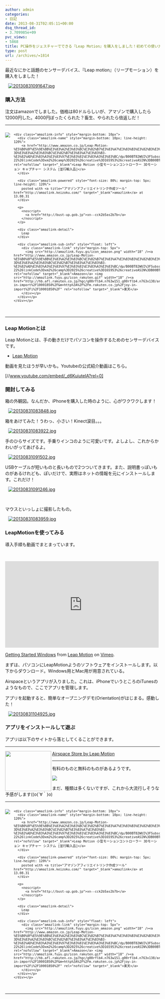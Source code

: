 ```yaml
---
author: admin
categories:
- 日記
date: 2013-08-31T02:05:11+00:00
dsq_thread_id:
- 3.709985e+09
pvc_views:
- 5868
title: PC操作をジェスチャーでできる『Leap Motion』を購入をしました！初めての使い方まとめ
type: post
url: /archives/=1814
---
```


最近なにかと話題のセンサーデバイス、『Leap motion』（リープモーション）を購入をしました！

<div id="scid:887EC618-8FBE-49a5-A908-2339AF2EC531:08163f84-e90d-44c0-b2bb-d0e5c0d63e63" class="wlWriterEditableSmartContent" style="float: none; padding-bottom: 0px; padding-top: 0px; padding-left: 10px; margin: 0px; display: inline; padding-right: 10px">
  <a target="_blank" href="https://picasaweb.google.com/111104490436597119823/Futurismo?authkey=Gv1sRgCM-A3fCH6v_BOQ#5918074636954115218"><img style="border: none; padding: 0px; margin: 0px" alt="20130831091647.jpg" src="http://lh6.ggpht.com/-IrrgevS9bro/UiE5hunmHJI/AAAAAAAAAz8/_PcTB75TfkA/20130831091647.jpg" /></a>
</div>

### 購入方法

注文はamazonでしました。価格は80ドルらしいが、アマゾンで購入したら12000円した。4000円ぼったくられた？畜生、やられたら倍返しだ！

* * *

<div class="amazlink-box" style="overflow: hidden; font-size: small; zoom: 1; padding-bottom: 20px; text-align: left">
  <div class="amazlink-list" style="clear: both">
    <div class="amazlink-image" style="float: left; margin: 0px 12px 1px 0px">
      <a href="http://www.amazon.co.jp/Leap-Motion-%E5%B0%8F%E5%9E%8B%E3%83%A2%E3%83%BC%E3%82%B7%E3%83%A7%E3%83%B3%E3%82%B3%E3%83%B3%E3%83%88%E3%83%AD%E3%83%BC%E3%83%A9%E3%83%BC-3D%E3%83%A2%E3%83%BC%E3%82%B7%E3%83%A7%E3%83%B3-%E3%82%AD%E3%83%A3%E3%83%97%E3%83%81%E3%83%A3%E3%83%BC/dp/B00BT82WUI%3FSubscriptionId%3DAKIAJBCXQ4WQGJ7WU3WA%26tag%3Dsleephacker-22%26linkCode%3Dxm2%26camp%3D2025%26creative%3D165953%26creativeASIN%3DB00BT82WUI" rel="nofollow" target="_blank"><img style="border-top-style: none; border-left-style: none; border-bottom-style: none; border-right-style: none" src="http://ecx.images-amazon.com/images/I/31dZsToklnL._SL160_.jpg" /></a>
    </div>
    
    <div class="amazlink-info" style="margin-bottom: 10px">
      <div class="amazlink-name" style="margin-bottom: 10px; line-height: 120%">
        <a href="http://www.amazon.co.jp/Leap-Motion-%E5%B0%8F%E5%9E%8B%E3%83%A2%E3%83%BC%E3%82%B7%E3%83%A7%E3%83%B3%E3%82%B3%E3%83%B3%E3%83%88%E3%83%AD%E3%83%BC%E3%83%A9%E3%83%BC-3D%E3%83%A2%E3%83%BC%E3%82%B7%E3%83%A7%E3%83%B3-%E3%82%AD%E3%83%A3%E3%83%97%E3%83%81%E3%83%A3%E3%83%BC/dp/B00BT82WUI%3FSubscriptionId%3DAKIAJBCXQ4WQGJ7WU3WA%26tag%3Dsleephacker-22%26linkCode%3Dxm2%26camp%3D2025%26creative%3D165953%26creativeASIN%3DB00BT82WUI" rel="nofollow" target="_blank">Leap Motion 小型モーションコントローラー 3Dモーション キャプチャー システム [並行輸入品]</a>
      </div>
      
      <div class="amazlink-powered" style="font-size: 80%; margin-top: 5px; line-height: 120%">
        posted with <a title="アマゾンアフィリエイトリンク作成ツール" href="http://amazlink.keizoku.com/" target="_blank">amazlink</a> at 13.08.31
      </div>
      
      <p>
        <noscript>
          <a href="http://bust-up.gob.jp">xn--cck2b5as2b7b</a>
        </noscript>
      </p>
      
      <div class="amazlink-detail">
        Leap
      </div>
      
      <div class="amazlink-sub-info" style="float: left">
        <div class="amazlink-link" style="margin-top: 5px">
          <img src="http://amazlink.fuyu.gs/icon_amazon.png" width="18" /><a href="http://www.amazon.co.jp/Leap-Motion-%E5%B0%8F%E5%9E%8B%E3%83%A2%E3%83%BC%E3%82%B7%E3%83%A7%E3%83%B3%E3%82%B3%E3%83%B3%E3%83%88%E3%83%AD%E3%83%BC%E3%83%A9%E3%83%BC-3D%E3%83%A2%E3%83%BC%E3%82%B7%E3%83%A7%E3%83%B3-%E3%82%AD%E3%83%A3%E3%83%97%E3%83%81%E3%83%A3%E3%83%BC/dp/B00BT82WUI%3FSubscriptionId%3DAKIAJBCXQ4WQGJ7WU3WA%26tag%3Dsleephacker-22%26linkCode%3Dxm2%26camp%3D2025%26creative%3D165953%26creativeASIN%3DB00BT82WUI" rel="nofollow" target="_blank">Amazon</a> <img src="http://amazlink.fuyu.gs/icon_rakuten.gif" width="18" /><a href="http://hb.afl.rakuten.co.jp/hgc/g00rflb4.n763w151.g00rflb4.n763x138/archives/c=http%3A%2F%2Fitem.rakuten.co.jp%2Fjoy-in-import%2F10001850%2F&m=http%3A%2F%2Fm.rakuten.co.jp%2Fjoy-in-import%2Fi%2F10001850%2F" rel="nofollow" target="_blank">楽天</a>
        </div></p>
      </div></p>
    </div></p>
  </div></p>
</div>

* * *

### Leap Motionとは

Leap Motionとは、手の動きだけでパソコンを操作するためのセンサーデバイスです。

  * <a href="https://www.leapmotion.com/" target="_blank">Leap Motion</a> 

動画を見たほうが早いかも。Youtubeの公式紹介動画はこちら。

[//www.youtube.com/embed/_d6KuiuteIA?rel=0]

### 開封してみる

箱の外観図。なんだか、iPhoneを購入した時のように、心がワクワクします！

<div id="scid:887EC618-8FBE-49a5-A908-2339AF2EC531:b96f7fcd-1083-4e78-96de-9507c2f2d0df" class="wlWriterEditableSmartContent" style="float: none; padding-bottom: 0px; padding-top: 0px; padding-left: 10px; margin: 0px; display: inline; padding-right: 10px">
  <a target="_blank" href="https://picasaweb.google.com/111104490436597119823/Futurismo?authkey=Gv1sRgCM-A3fCH6v_BOQ#5918074454697109458"><img style="border: none; padding: 0px; margin: 0px" alt="20130831083848.jpg" src="http://lh6.ggpht.com/-XHEs11Y0maU/UiE5XHqI59I/AAAAAAAAAzQ/ZHkuWjEKZZI/20130831083848.jpg" /></a>
</div>

箱をあけてみた！うわっ、小さい！Kinect涙目。。。

<div id="scid:887EC618-8FBE-49a5-A908-2339AF2EC531:1d7129fc-132d-4453-a07b-d67562292967" class="wlWriterEditableSmartContent" style="float: none; padding-bottom: 0px; padding-top: 0px; padding-left: 10px; margin: 0px; display: inline; padding-right: 10px">
  <a target="_blank" href="https://picasaweb.google.com/111104490436597119823/Futurismo?authkey=Gv1sRgCM-A3fCH6v_BOQ#5918074517685181826"><img style="border: none; padding: 0px; margin: 0px" alt="20130831083922.jpg" src="http://lh3.ggpht.com/-nix23Nl5U5Y/UiE5ayTqnYI/AAAAAAAAAzg/3Vg00to4IR4/20130831083922.jpg" /></a>
</div>

手のひらサイズです。手乗りインコのように可愛いです。よしよし、これからかわいがってあげるよ。

<div id="scid:887EC618-8FBE-49a5-A908-2339AF2EC531:b1392c38-467d-46f4-b818-b2661995ca07" class="wlWriterEditableSmartContent" style="float: none; padding-bottom: 0px; padding-top: 0px; padding-left: 10px; margin: 0px; display: inline; padding-right: 10px">
  <a target="_blank" href="https://picasaweb.google.com/111104490436597119823/Futurismo?authkey=Gv1sRgCM-A3fCH6v_BOQ#5918074624024898130"><img style="border: none; padding: 0px; margin: 0px" alt="20130831091502.jpg" src="http://lh6.ggpht.com/-KNsgGV_YL70/UiE5g-dB6lI/AAAAAAAAA0A/bGSivTlklDM/20130831091502.jpg" /></a>
</div>

USBケーブルが短いものと長いもので2つついてきます。また、説明書っぽいものがあるけれども、ぽいだけで、実際はネットの情報を元にインストールします。これだけ！

<div id="scid:887EC618-8FBE-49a5-A908-2339AF2EC531:4927f416-77d3-4393-b45a-f99ee32a3d0d" class="wlWriterEditableSmartContent" style="float: none; padding-bottom: 0px; padding-top: 0px; padding-left: 10px; margin: 0px; display: inline; padding-right: 10px">
  <a target="_blank" href="https://picasaweb.google.com/111104490436597119823/Futurismo?authkey=Gv1sRgCM-A3fCH6v_BOQ#5918074549269260882"><img style="border: none; padding: 0px; margin: 0px" alt="20130831091246.jpg" src="http://lh5.ggpht.com/-LxjXQfBs9BQ/UiE5cn95alI/AAAAAAAAAzo/COPc9lPCUIc/20130831091246.jpg" /></a>
</div>

&#160;

マウスといっしょに撮影したもの。

<div id="scid:887EC618-8FBE-49a5-A908-2339AF2EC531:66b3895e-5ebe-46a7-8bdf-19dab6689e3e" class="wlWriterEditableSmartContent" style="float: none; padding-bottom: 0px; padding-top: 0px; padding-left: 10px; margin: 0px; display: inline; padding-right: 10px">
  <a target="_blank" href="https://picasaweb.google.com/111104490436597119823/Futurismo?authkey=Gv1sRgCM-A3fCH6v_BOQ#5918074537150982354"><img style="border: none; padding: 0px; margin: 0px" alt="20130831083959.jpg" src="http://lh4.ggpht.com/-930i7nrwkQY/UiE5b60rKNI/AAAAAAAAAzc/0hPPo2LvkhM/20130831083959.jpg" /></a>
</div>

### LeapMotionを使ってみる

導入手順も動画でまとまっています。

&#160;

<iframe height="281" src="http://player.vimeo.com/video/70429796?title=0&byline=0&portrait=0" frameborder="0" width="500" allowfullscreen="allowfullscreen" mozallowfullscreen="mozallowfullscreen" webkitallowfullscreen="webkitallowfullscreen"></iframe> 

[Getting Started Windows][1] from [Leap Motion][2] on [Vimeo][3].

まずは、パソコンにLeapMotionようのソフトウェアをインストールします。以下からダウンロード。Windows用とMac用が用意されている。

Airspaceというアプリが入りました。これは、iPhoneでいうところのiTunesのようなもので、ここでアプリを管理します。

アプリを起動すると、簡単なオープニングデモ(Orientation)がはじまる。感動した！

<div id="scid:887EC618-8FBE-49a5-A908-2339AF2EC531:5c07d890-f2a6-4522-92d7-cc98a59bc777" class="wlWriterEditableSmartContent" style="float: none; padding-bottom: 0px; padding-top: 0px; padding-left: 10px; margin: 0px; display: inline; padding-right: 10px">
  <a target="_blank" href="https://picasaweb.google.com/111104490436597119823/Futurismo?authkey=Gv1sRgCM-A3fCH6v_BOQ#5918094492905918546"><img style="border: none; padding: 0px; margin: 0px" alt="20130831104925.jpg" src="http://lh5.ggpht.com/-BkeqNwLHvSc/UiFLlfzaUFI/AAAAAAAAA0Q/dNc2PRxp3oM/20130831104925.jpg" /></a>
</div>

### アプリをインストールして遊ぶ

アプリは以下のサイトから落としてくることができます。

* * *

[<img border="0" alt="" align="left" src="http://capture.heartrails.com/150x130/shadow?https://airspace.leapmotion.com/" width="150" height="130" />][4] [Airspace Store by Leap Motion][4] <img border="0" alt="" src="http://b.hatena.ne.jp/entry/image/https://airspace.leapmotion.com/" />

* * *

有料のものと無料のものがあるようです。

![][5]

まだ、種類は多くないですが、これから大流行しそうな予感がします((o(´∀｀)o)

* * *

<div class="amazlink-box" style="overflow: hidden; font-size: small; zoom: 1; padding-bottom: 20px; text-align: left">
  <div class="amazlink-list" style="clear: both">
    <div class="amazlink-image" style="float: left; margin: 0px 12px 1px 0px">
      <a href="http://www.amazon.co.jp/Leap-Motion-%E5%B0%8F%E5%9E%8B%E3%83%A2%E3%83%BC%E3%82%B7%E3%83%A7%E3%83%B3%E3%82%B3%E3%83%B3%E3%83%88%E3%83%AD%E3%83%BC%E3%83%A9%E3%83%BC-3D%E3%83%A2%E3%83%BC%E3%82%B7%E3%83%A7%E3%83%B3-%E3%82%AD%E3%83%A3%E3%83%97%E3%83%81%E3%83%A3%E3%83%BC/dp/B00BT82WUI%3FSubscriptionId%3DAKIAJBCXQ4WQGJ7WU3WA%26tag%3Dsleephacker-22%26linkCode%3Dxm2%26camp%3D2025%26creative%3D165953%26creativeASIN%3DB00BT82WUI" rel="nofollow" target="_blank"><img style="border-top-style: none; border-left-style: none; border-bottom-style: none; border-right-style: none" src="http://ecx.images-amazon.com/images/I/31dZsToklnL._SL160_.jpg" /></a>
    </div>
    
    <div class="amazlink-info" style="margin-bottom: 10px">
      <div class="amazlink-name" style="margin-bottom: 10px; line-height: 120%">
        <a href="http://www.amazon.co.jp/Leap-Motion-%E5%B0%8F%E5%9E%8B%E3%83%A2%E3%83%BC%E3%82%B7%E3%83%A7%E3%83%B3%E3%82%B3%E3%83%B3%E3%83%88%E3%83%AD%E3%83%BC%E3%83%A9%E3%83%BC-3D%E3%83%A2%E3%83%BC%E3%82%B7%E3%83%A7%E3%83%B3-%E3%82%AD%E3%83%A3%E3%83%97%E3%83%81%E3%83%A3%E3%83%BC/dp/B00BT82WUI%3FSubscriptionId%3DAKIAJBCXQ4WQGJ7WU3WA%26tag%3Dsleephacker-22%26linkCode%3Dxm2%26camp%3D2025%26creative%3D165953%26creativeASIN%3DB00BT82WUI" rel="nofollow" target="_blank">Leap Motion 小型モーションコントローラー 3Dモーション キャプチャー システム [並行輸入品]</a>
      </div>
      
      <div class="amazlink-powered" style="font-size: 80%; margin-top: 5px; line-height: 120%">
        posted with <a title="アマゾンアフィリエイトリンク作成ツール" href="http://amazlink.keizoku.com/" target="_blank">amazlink</a> at 13.08.31
      </div>
      
      <p>
        <noscript>
          <a href="http://bust-up.gob.jp">xn--cck2b5as2b7b</a>
        </noscript>
      </p>
      
      <div class="amazlink-detail">
        Leap
      </div>
      
      <div class="amazlink-sub-info" style="float: left">
        <div class="amazlink-link" style="margin-top: 5px">
          <img src="http://amazlink.fuyu.gs/icon_amazon.png" width="18" /><a href="http://www.amazon.co.jp/Leap-Motion-%E5%B0%8F%E5%9E%8B%E3%83%A2%E3%83%BC%E3%82%B7%E3%83%A7%E3%83%B3%E3%82%B3%E3%83%B3%E3%83%88%E3%83%AD%E3%83%BC%E3%83%A9%E3%83%BC-3D%E3%83%A2%E3%83%BC%E3%82%B7%E3%83%A7%E3%83%B3-%E3%82%AD%E3%83%A3%E3%83%97%E3%83%81%E3%83%A3%E3%83%BC/dp/B00BT82WUI%3FSubscriptionId%3DAKIAJBCXQ4WQGJ7WU3WA%26tag%3Dsleephacker-22%26linkCode%3Dxm2%26camp%3D2025%26creative%3D165953%26creativeASIN%3DB00BT82WUI" rel="nofollow" target="_blank">Amazon</a> <img src="http://amazlink.fuyu.gs/icon_rakuten.gif" width="18" /><a href="http://hb.afl.rakuten.co.jp/hgc/g00rflb4.n763w151.g00rflb4.n763x138/archives/c=http%3A%2F%2Fitem.rakuten.co.jp%2Fjoy-in-import%2F10001850%2F&m=http%3A%2F%2Fm.rakuten.co.jp%2Fjoy-in-import%2Fi%2F10001850%2F" rel="nofollow" target="_blank">楽天</a>
        </div></p>
      </div></p>
    </div></p>
  </div></p>
</div>

* * *

 [1]: http://vimeo.com/70429796
 [2]: http://vimeo.com/user17259357
 [3]: https://vimeo.com
 [4]: https://airspace.leapmotion.com/
 [5]: http://lh4.ggpht.com/-jzBAnxjOzQQ/UiFMGvx0jJI/AAAAAAAAA0Y/9QtmuAWoE1U/SnapCrab_Airspace%252520Home_2013-8-31_10-51-5_No-00.jpg